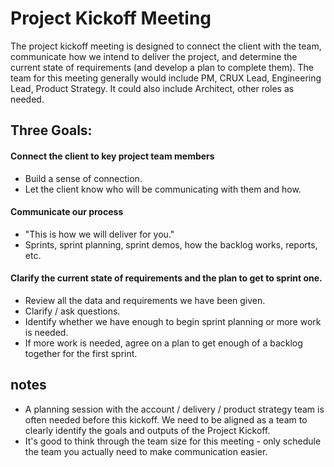 Project Kickoff Meeting
=
The project kickoff meeting is designed to connect the client with the team, communicate how we intend to deliver the project, and determine the current state of requirements (and develop a plan to complete them). The team for this meeting generally would include PM, CRUX Lead, Engineering Lead, Product Strategy. It could also include Architect, other roles as needed.

Three Goals:
-
#### Connect the client to key project team members 
+ Build a sense of connection.
+ Let the client know who will be communicating with them and how.
#### Communicate our process
+ "This is how we will deliver for you."
+ Sprints, sprint planning, sprint demos, how the backlog works, reports, etc.
#### Clarify the current state of requirements and the plan to get to sprint one.
+ Review all the data and requirements we have been given. 
+ Clarify / ask questions.
+ Identify whether we have enough to begin sprint planning or more work is needed. 
+ If more work is needed, agree on a plan to get enough of a backlog together for the first sprint. 

notes
-
+ A planning session with the account / delivery / product strategy team is often needed before this kickoff. We need to be aligned as a team to clearly identify the goals and outputs of the Project Kickoff. 
+ It's good to think through the team size for this meeting - only schedule the team you actually need to make communication easier.
